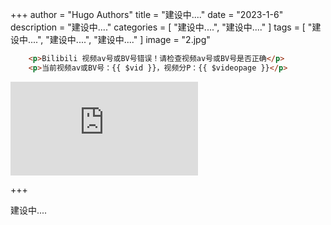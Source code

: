 +++
author = "Hugo Authors"
title = "建设中...."
date = "2023-1-6"
description = "建设中...."
categories = [
    "建设中....",
    "建设中...."
]
tags = [
    "建设中....",
    "建设中....",
    "建设中...."
]
image = "2.jpg"



```html
    <p>Bilibili 视频av号或BV号错误！请检查视频av号或BV号是否正确</p>
    <p>当前视频av或BV号：{{ $vid }}，视频分P：{{ $videopage }}</p>
```



<div class="video-wrapper">
    <iframe src="https://player.bilibili.com/player.html?{{ $basicQuery | safeURL }}&{{ $videoQuery | safeURL }}"
            scrolling="no"
            frameborder="no"
            framespacing="0"
            allowfullscreen="true"
    >
    </iframe>
</div>



+++

建设中....
